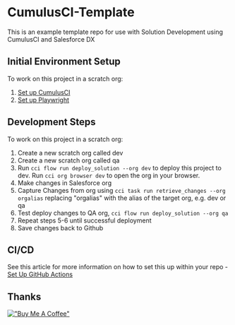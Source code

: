 # CumulusCI-Template

This is an example template repo for use with Solution Development using CumulusCI and Salesforce DX

## Initial Environment Setup

To work on this project in a scratch org:

1. [Set up CumulusCI](https://cumulusci.readthedocs.io/en/latest/tutorial.html)
2. [Set up Playwright](https://cumulusci.readthedocs.io/en/latest/robot-playwright.html)

## Development Steps

To work on this project in a scratch org:

1. Create a new scratch org called dev
2. Create a new scratch org called qa
3. Run `cci flow run deploy_solution --org dev` to deploy this project to dev. Run `cci org browser dev` to open the org in your browser.
4. Make changes in Salesforce org
5. Capture Changes from org using `cci task run retrieve_changes --org orgalias` replacing "orgalias" with the alias of the target org, e.g. dev or qa
6. Test deploy changes to QA org, `cci flow run deploy_solution --org qa`
7. Repeat steps 5-6 until successful deployment
8. Save changes back to Github

## CI/CD

See this article for more information on how to set this up within your repo - [Set Up GitHub Actions](https://cumulusci.readthedocs.io/en/latest/github-actions.html)

## Thanks

[!["Buy Me A Coffee"](https://www.buymeacoffee.com/assets/img/custom_images/orange_img.png)](https://www.paypal.com/paypalme/geekstewie?country.x=GB&locale.x=en_GB)
